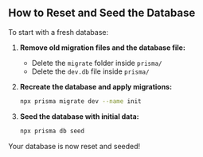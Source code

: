 ## How to Reset and Seed the Database

To start with a fresh database:

1. **Remove old migration files and the database file:**

   - Delete the `migrate` folder inside `prisma/`
   - Delete the `dev.db` file inside `prisma/`

2. **Recreate the database and apply migrations:**

   ```bash
   npx prisma migrate dev --name init
   ```

3. **Seed the database with initial data:**
   ```bash
   npx prisma db seed
   ```

Your database is now reset and seeded!
